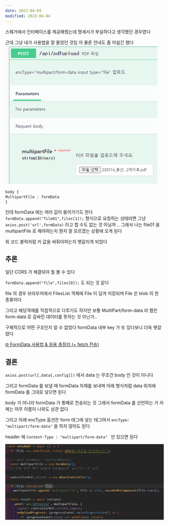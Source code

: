 ```yaml
---
date: 2023-04-03
modified: 2023-04-04
---
```

스웨거에서 인터페이스를 제공해줬는데
명세서가 부실하다고 생각했던 경우였다

근데 그냥 내가 사용법을 잘 몰었던 것임
아 물론 안내도 좀 아쉽긴 했다
![](file/무제%20파일.png)

```
body {
MultipartFile : formData
}
```

인데 formData 에는 여러 값이 들어가기도 한다
`formData.append("file01",files[1]);`
형식으로 요청하는 상태라면 그냥 `axios.post('url',formData)` 라고 할 수도 없는 것 아닐까
.. 그래서 나는 file01 을 multipartFile 로 해야하는지 뭔지 잘 모르겠는 상황에 오게 된다

위 코드 블럭처럼 키 값을 써줘야하는지 햇갈리게 되었다

## 추론

일단 CORS 가 해결되야 뭘 볼 수 있다

`formData.append("file",files[0]);`
도 되는 것 같다

file 의 경우 브라우저에서 FilesList 객체에 File 이 담겨 저장되며
File 은 blob 의 한 종류이다

그리고 해당객체를 직접적으로 다루기도 하지만
보통 MultiPart/form-data 라 함은 form-data 로 감싸진 데이터를 뜻하는 것 아닌가..

구체적으로 어떤 구조인지 알 수 없었다
formData 내부 key 가 또 있다보니 더욱 햇갈렸다

[🌐 FormData 사용법 & 응용 총정리 (+ fetch 전송)](https://inpa.tistory.com/entry/JS-%F0%9F%93%9A-FormData-%EC%A0%95%EB%A6%AC-fetch-api)

## 결론

`axios.post(url[,data[,config]])` 에서 data 는
무조건 body 인 것이 아니다

그리고 formData 를 보낼 때 formData 자체를 보내며
아래 형식처럼 data 위치에 formData 를 그대로 넣으면 된다

body 가 아니라 formData 가 통째로 전송되는 것
그래서 formData 를 선언하는 거 자체는 아무 이름이 나와도 상관 없다

그리고 아래 encType 옵션은 form 태그에 넣는 태그여서
`encType: "multipart/form-data"` 을 하지 않아도 된다

header 에 `Content-Type : "multipart/form-data" ` 만 있으면 된다

![](file/CORS%20에러였던%20API%20연결%20문제.png)
